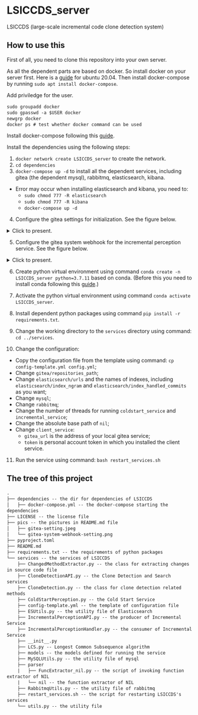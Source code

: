 # LSICCDS_server
LSICCDS (large-scale incremental code clone detection system)

## How to use this
First of all, you need to clone this repository into your own server.

As all the dependent parts are based on docker. So install docker on your server first. Here is a [guide](https://www.digitalocean.com/community/tutorials/how-to-install-and-use-docker-on-ubuntu-20-04) for ubuntu 20.04.
Then install docker-compose by running `sudo apt install docker-compose`.

Add priviledge for the user.
```
sudo groupadd docker
sudo gpasswd -a $USER docker
newgrp docker
docker ps # test whether docker command can be used
```

Install docker-compose following this [guide](https://www.digitalocean.com/community/tutorials/how-to-install-and-use-docker-compose-on-ubuntu-20-04).

Install the dependencies using the following steps:

1. `docker network create LSICCDS_server` to create the network.
2. `cd dependencies`
3. `docker-compose up -d` to install all the dependent services, including gitea (the dependent mysql), rabbitmq, elasticsearch, kibana.
  - Error may occur when installing elasticsearch and kibana, you need to:
    - `sudo chmod 777 -R elasticsearch`
    - `sudo chmod 777 -R kibana`
    - `docker-compose up -d`
4. Configure the gitea settings for initialization. See the figure below.

<details>
  <summary>Click to present.</summary>

  You need to change the IP address and the administrator account by yourself.

  ![image](pics/gitea-setting.jpeg)
</details>

5. Configure the gitea system webhook for the incremental perception service. See the figure below.

<details>
  <summary>Click to present.</summary>

  You need to change the IP address and the administrator account by yourself.

  ![image](pics/gitea-system-webhook-setting.png)
</details>

6. Create python virtual environment using command `conda create -n LSICCDS_server python=3.7.11` based on conda. (Before this you need to install conda following this [guide](https://linuxize.com/post/how-to-install-anaconda-on-ubuntu-20-04/#:~:text=Complete%20the%20following%20steps%20to%20install%20Anaconda%20on,In%20order%20to%20continue%20the%20installation%20process%2C%20).)


7. Activate the python virtual environment using command `conda activate LSICCDS_server`.

8. Install dependent python packages using command `pip install -r requirements.txt`.

9. Change the working directory to the `services` directory using command: `cd ../services`.

10. Change the configuration:
  - Copy the configuration file from the template using command: `cp config-template.yml config.yml`;
  - Change `gitea/repositories_path`;
  - Change `elasticsearch/urls` and the names of indexes, including `elasticsearch/index_ngram` and `elasticsearch/index_handled_commits` as you want;
  - Change `mysql`;
  - Change `rabbitmq`;
  - Change the number of threads for running `coldstart_service` and `incremental_service`;
  - Change the absolute base path of `nil`;
  - Change `client_service`:
    - `gitea_url` is the address of your local gitea service;
    - `token` is personal account token in which you installed the client service.

11. Run the service using command: `bash restart_services.sh`

## The tree of this project
```
.
├── dependencies -- the dir for dependencies of LSICCDS
│   ├── docker-compose.yml -- the docker-compose starting the dependencies
├── LICENSE -- the license file
├── pics -- the pictures in README.md file
│   ├── gitea-setting.jpeg
│   └── gitea-system-webhook-setting.png
├── pyproject.toml
├── README.md
├── requirements.txt -- the requirements of python packages
└── services -- the services of LSICCDS
    ├── ChangedMethodExtractor.py -- the class for extracting changes in source code file
    ├── CloneDetectionAPI.py -- the Clone Detection and Search services
    ├── CloneDetection.py -- the class for clone detection related methods
    ├── ColdStartPerception.py -- the Cold Start Service
    ├── config-template.yml -- the template of configuration file
    ├── ESUtils.py -- the utility file of Elasticsearch
    ├── IncrementalPerceptionAPI.py -- the producer of Incremental Service
    ├── IncrementalPerceptionHandler.py -- the consumer of Incremental Service
    ├── __init__.py
    ├── LCS.py -- Longest Common Subsequence algorithm
    ├── models -- the models defined for running the service
    ├── MySQLUtils.py -- the utility file of mysql
    ├── parser
    |   ├── FuncExtractor_nil.py -- the script of invoking function extractor of NIL
    |   └── nil -- the function extractor of NIL
    ├── RabbitmqUtils.py -- the utility file of rabbitmq
    ├── restart_services.sh -- the script for restarting LSICCDS's services
    └── utils.py -- the utility file
```
